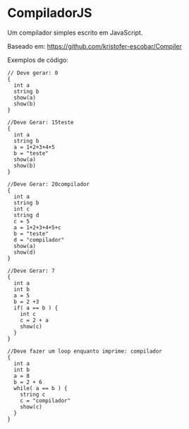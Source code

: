 CompiladorJS
========

Um compilador simples escrito em JavaScript.

Baseado em: https://github.com/kristofer-escobar/Compiler

Exemplos de código:

```
// Deve gerar: 0
{
  int a
  string b
  show(a) 
  show(b)
}

//Deve Gerar: 15teste
{
  int a
  string b
  a = 1+2+3+4+5
  b = "teste"
  show(a)
  show(b)
}

//Deve Gerar: 20compilador
{
  int a
  string b
  int c
  string d
  c = 5
  a = 1+2+3+4+5+c
  b = "teste"
  d = "compilador"
  show(a)
  show(d)
}

//Deve Gerar: 7
{
  int a
  int b
  a = 5
  b = 2 +3
  if( a == b ) { 
    int c
    c = 2 + a
    show(c)
  }
}

//Deve fazer um loop enquanto imprime: compilador
{
  int a
  int b
  a = 8
  b = 2 + 6
  while( a == b ) { 
    string c
    c = "compilador"
    show(c)
  }
}
```
